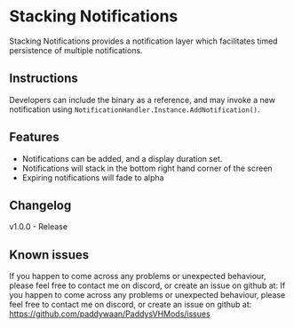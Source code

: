 # Stacking Notifications
Stacking Notifications provides a notification layer which facilitates timed persistence of multiple notifications.


## Instructions
Developers can include the binary as a reference, and may invoke a new notification using `NotificationHandler.Instance.AddNotification()`.

## Features
* Notifications can be added, and a display duration set.
* Notifications will stack in the bottom right hand corner of the screen
* Expiring notifications will fade to alpha

## Changelog
v1.0.0 - Release

## Known issues

If you happen to come across any problems or unexpected behaviour, please feel free to contact me on discord, or create an issue on github at: If you happen to come across any problems or unexpected behaviour, please feel free to contact me on discord, or create an issue on github at: https://github.com/paddywaan/PaddysVHMods/issues
